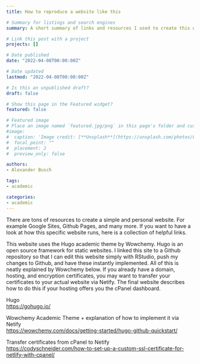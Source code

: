 ```yaml
---
title: How to reproduce a website like this

# Summary for listings and search engines
summary: A short summary of links and resources I used to create this website. 

# Link this post with a project
projects: []

# Date published
date: "2022-04-08T00:00:00Z"

# Date updated
lastmod: "2022-04-08T00:00:00Z"

# Is this an unpublished draft?
draft: false

# Show this page in the Featured widget?
featured: false

# Featured image
# Place an image named `featured.jpg/png` in this page's folder and customize its options here.
#image:
#  caption: 'Image credit: [**Unsplash**](https://unsplash.com/photos/CpkOjOcXdUY)'
#  focal_point: ""
#  placement: 2
#  preview_only: false

authors:
- Alexander Busch

tags:
- academic

categories:
- academic
---
```


There are tons of resources to create a simple and personal website. For example Google Sites, Github Pages, and many more. If you want to have a look at how this specific website runs, here is a collection of helpful links. <br>

This website uses the Hugo academic theme by Wowchemy. Hugo is an open source framework for static websites. I linked this site to a Github repository so that I can edit this website simply with RStudio, push my changes to Github, and have these instantly implemented. All of this is neatly explained by Wowchemy below. If you already have a domain, hosting, and encryption certificates, you may want to transfer your certificates to your actual website via Netify. The final website describes how to do this if your hosting offers you the cPanel dashboard. <br>

Hugo<br>
https://gohugo.io/<br>

Wowchemy Academic Theme + explanation of how to implement it via Netify<br>
https://wowchemy.com/docs/getting-started/hugo-github-quickstart/<br>

Transfer certificates from cPanel to Netify<br>
https://codyschneider.com/how-to-set-up-a-custom-ssl-certificate-for-netlify-with-cpanel/<br>






